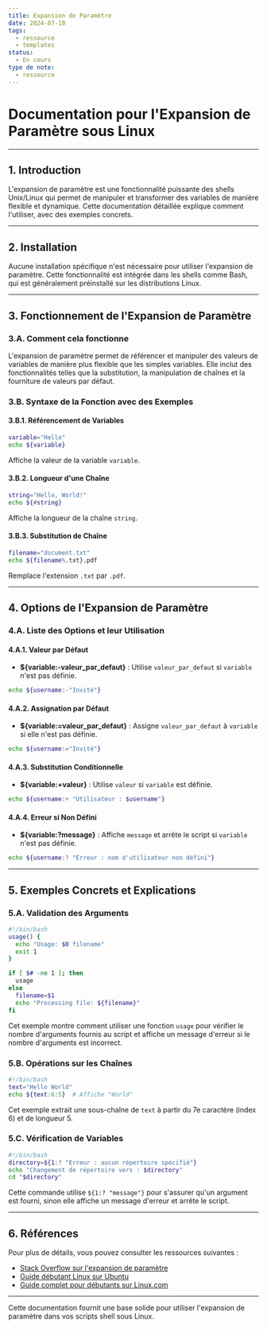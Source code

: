 ```yaml
---
title: Expansion de Paramètre
date: 2024-07-10
tags:
  - ressource
  - templates
status:
  - En cours
type de note:
  - ressource
---
```


# Documentation pour l'Expansion de Paramètre sous Linux

---

## 1. Introduction

L'expansion de paramètre est une fonctionnalité puissante des shells Unix/Linux qui permet de manipuler et transformer des variables de manière flexible et dynamique. Cette documentation détaillée explique comment l'utiliser, avec des exemples concrets.

---

## 2. Installation

Aucune installation spécifique n'est nécessaire pour utiliser l'expansion de paramètre. Cette fonctionnalité est intégrée dans les shells comme Bash, qui est généralement préinstallé sur les distributions Linux.

---

## 3. Fonctionnement de l'Expansion de Paramètre

### 3.A. Comment cela fonctionne

L'expansion de paramètre permet de référencer et manipuler des valeurs de variables de manière plus flexible que les simples variables. Elle inclut des fonctionnalités telles que la substitution, la manipulation de chaînes et la fourniture de valeurs par défaut.

### 3.B. Syntaxe de la Fonction avec des Exemples

#### 3.B.1. Référencement de Variables

```sh
variable="Hello"
echo ${variable}
```
Affiche la valeur de la variable `variable`.

#### 3.B.2. Longueur d'une Chaîne

```sh
string="Hello, World!"
echo ${#string}
```
Affiche la longueur de la chaîne `string`.

#### 3.B.3. Substitution de Chaîne

```sh
filename="document.txt"
echo ${filename%.txt}.pdf
```
Remplace l'extension `.txt` par `.pdf`.

---

## 4. Options de l'Expansion de Paramètre

### 4.A. Liste des Options et leur Utilisation

#### 4.A.1. Valeur par Défaut

- **${variable:-valeur_par_defaut}** : Utilise `valeur_par_defaut` si `variable` n'est pas définie.

```sh
echo ${username:-"Invité"}
```

#### 4.A.2. Assignation par Défaut

- **${variable:=valeur_par_defaut}** : Assigne `valeur_par_defaut` à `variable` si elle n'est pas définie.

```sh
echo ${username:="Invité"}
```

#### 4.A.3. Substitution Conditionnelle

- **${variable:+valeur}** : Utilise `valeur` si `variable` est définie.

```sh
echo ${username:+ "Utilisateur : $username"}
```

#### 4.A.4. Erreur si Non Défini

- **${variable:?message}** : Affiche `message` et arrête le script si `variable` n'est pas définie.

```sh
echo ${username:? "Erreur : nom d'utilisateur non défini"}
```

---

## 5. Exemples Concrets et Explications

### 5.A. Validation des Arguments

```sh
#!/bin/bash
usage() {
  echo "Usage: $0 filename"
  exit 1
}

if [ $# -ne 1 ]; then
  usage
else
  filename=$1
  echo "Processing file: ${filename}"
fi
```
Cet exemple montre comment utiliser une fonction `usage` pour vérifier le nombre d'arguments fournis au script et affiche un message d'erreur si le nombre d'arguments est incorrect.

### 5.B. Opérations sur les Chaînes

```sh
#!/bin/bash
text="Hello World"
echo ${text:6:5}  # Affiche "World"
```
Cet exemple extrait une sous-chaîne de `text` à partir du 7e caractère (index 6) et de longueur 5.

### 5.C. Vérification de Variables

```sh
#!/bin/bash
directory=${1:? "Erreur : aucun répertoire spécifié"}
echo "Changement de répertoire vers : $directory"
cd "$directory"
```
Cette commande utilise `${1:? "message"}` pour s'assurer qu'un argument est fourni, sinon elle affiche un message d'erreur et arrête le script.

---

## 6. Références

Pour plus de détails, vous pouvez consulter les ressources suivantes :
- [Stack Overflow sur l'expansion de paramètre](https://stackoverflow.com/questions/34535587/what-is-usage-in-shell-scripting)
- [Guide débutant Linux sur Ubuntu](https://ubuntu.com/tutorials/command-line-for-beginners#1-overview)
- [Guide complet pour débutants sur Linux.com](https://www.linux.com/training-tutorials/complete-beginners-guide-linux/)

---

Cette documentation fournit une base solide pour utiliser l'expansion de paramètre dans vos scripts shell sous Linux.